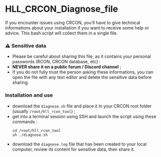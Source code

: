 # HLL_CRCON_Diagnose_file
If you encounter issues using CRCON, you'll have to give technical informations about your installation if you want to receive some help or advice. This bash script will collect them in a single file.

### :warning: Sensitive data
- Please be careful about sharing this file, as it contains your personal passwords (RCON, CRCON database, etc) :
- **NEVER share it on a public forum / Discord channel** ;
- If you do not fully trust the person asking these informations, you can open the file with any text editor and delete the sensitive data before sharing.

### Installation and use 
- download the `diagnose.sh` file and place it in your CRCON root folder (usually `/root/hll_rcon_tool`) ;
- get into a terminal session using SSH and launch the script using these commands :
  ```shell
  cd /root/hll_rcon_tool
  sh ./diagnose.sh
  ```
- download the `diagnose.log` file that has been created to your local computer, review its content for sensitive data, then share it.
